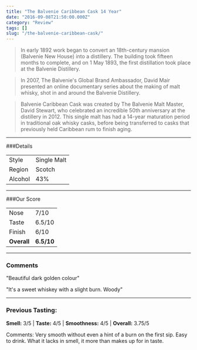 ```yaml
---
title: "The Balvenie Caribbean Cask 14 Year"
date: "2016-09-08T21:50:00.000Z"
category: "Review"
tags: []
slug: "/the-balvenie-caribbean-cask/"
---
```

>In early 1892 work began to convert an 18th-century mansion (Balvenie New House) into a distillery. The building took fifteen months to complete, and on 1 May 1893, the first distillation took place at the Balvenie Distillery.

>In 2007, The Balvenie's Global Brand Ambassador, David Mair presented an online documentary series about the making of malt whisky, shot in and around the Balvenie Distillery.

>Balvenie Caribbean Cask was created by The Balvenie Malt Master, David Stewart, who celebrated an incredible 50th anniversary at the distillery in 2012. This single malt has had a 14-year maturation period in traditional oak whisky casks, before being transferred to casks that previously held Caribbean rum to finish aging.

---

###Details
<table>  
<tr>  
<td class="grey">Style</td><td>Single Malt</td>  
</tr>  
<tr>  
<td class="grey">Region</td><td>Scotch</td>  
</tr>  
<tr>  
<td class="grey">Alcohol</td><td>43%</td>  
</tr>  
</table>


---

###Our Score
<table class="score-table">  
<tr>  
<td class="grey">Nose</td><td>7/10</td>  
</tr>  
<tr>  
<td class="grey">Taste</td><td>6.5/10</td>  
</tr>  
<tr>  
<td class="grey">Finish</td><td>6/10</td>  
</tr>  
<tr>  
<td class="grey"><strong>Overall</strong></td><td><strong>6.5/10</strong></td>  
</tr>  
</table>

---

### Comments
"Beautiful dark golden colour"

"It's a sweet whiskey with a slight burn. Woody"

---


### Previous Tasting:

**Smell:** 3/5 | **Taste:** 4/5 | **Smoothness:** 4/5 | 
**Overall:** 3.75/5

Comments: Very smooth without even a hint of a burn on the first sip. Easy to drink. What it lacks in smell, it more than makes up for in taste. 


    